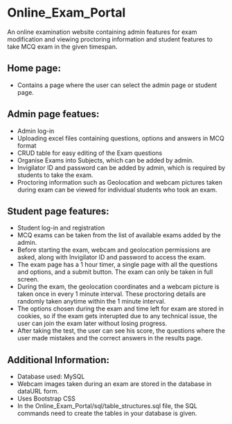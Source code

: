 # Online_Exam_Portal
An online examination website containing admin features for exam modification and viewing proctoring information and student features to take MCQ exam in the given timespan.

## Home page:
- Contains a page where the user can select the admin page or student page.

## Admin page featues:
- Admin log-in
- Uploading excel files containing questions, options and answers in MCQ format
- CRUD table for easy editing of the Exam questions
- Organise Exams into Subjects, which can be added by admin.
- Invigilator ID and password can be added by admin, which is required by students to take the exam.
- Proctoring information such as Geolocation and webcam pictures taken during exam can be viewed for individual students who took an exam.

## Student page features:
- Student log-in and registration
- MCQ exams can be taken from the list of available exams added by the admin. 
- Before starting the exam, webcam and geolocation permissions are asked, along with Invigilator ID and password to access the exam.
- The exam page has a 1 hour timer, a single page with all the questions and options, and a submit button. The exam can only be taken in full screen.
- During the exam, the geolocation coordinates and a webcam picture is taken once in every 1 minute interval. These proctoring details are randomly taken anytime within the 1 minute interval.
- The options chosen during the exam and time left for exam are stored in cookies, so if the exam gets interupted due to any technical issue, the user can join the exam later without losing progress.
- After taking the test, the user can see his score, the questions where the user made mistakes and the correct answers in the results page.

## Additional Information:
- Database used: MySQL
- Webcam images taken during an exam are stored in the database in dataURL form.
- Uses Bootstrap CSS
- In the Online_Exam_Portal/sql/table_structures.sql file, the SQL commands need to create the tables in your database is given.
